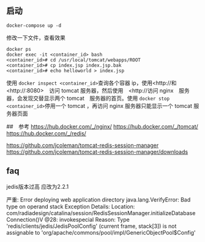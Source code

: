 ## 启动
`docker-compose up -d`

修改一下文件，查看效果
```
docker ps
docker exec -it <container_id> bash
<container_id># cd /usr/local/tomcat/webapps/ROOT
<container_id># cp index.jsp index.jsp.bak
<container_id># echo helloworld > index.jsp
```

使用 `docker inspect <container_id>`查询各个容器 ip，使用<http://<tomcat1 ip:8080>和 <http://<tomcat2 ip>:8080>　访问 tomcat 服务器，然后使用　<http://<nginx1 ip>访问 nginx　服务器，会发现交替显示两个 tomcat　服务器的首页。使用 `docker stop <container_id>`停用一个 tomcat ，再访问 nginx 服务器只能显示一个 tomcat 服务器页面


##　参考
<https://hub.docker.com/_/nginx/>
<https://hub.docker.com/_/tomcat/>
<https://hub.docker.com/_/redis/>

<https://github.com/jcoleman/tomcat-redis-session-manager>
<https://github.com/jcoleman/tomcat-redis-session-manager/downloads>


## faq

jedis版本过高 应改为2.2.1

严重: Error deploying web application directory 
java.lang.VerifyError: Bad type on operand stack
Exception Details:
Location:
com/radiadesign/catalina/session/RedisSessionManager.initializeDatabaseConnection()V @28: invokespecial
Reason:
Type 'redis/clients/jedis/JedisPoolConfig' (current frame, stack[3]) is not assignable to 'org/apache/commons/pool/impl/GenericObjectPool$Config'
